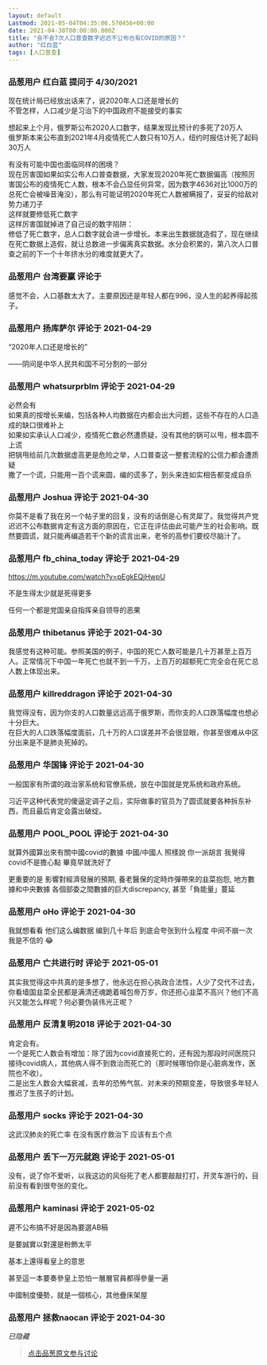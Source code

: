 ```yaml
---
layout: default
Lastmod: 2021-05-04T04:35:06.570456+00:00
date: 2021-04-30T00:00:00.000Z
title: "会不会7次人口普查数字迟迟不公布也有COVID的原因？"
author: "红白蓝"
tags: [人口普查]
---
```



### 品葱用户 **红白蓝** 提问于 4/30/2021
    
现在统计局已经放出话来了，说2020年人口还是增长的  
不管怎样，人口减少是习治下的中国政府不能接受的事实  
  
想起来上个月，俄罗斯公布2020人口数字，结果发现比预计的多死了20万人  
俄罗斯本来公布直到2021年4月疫情死亡人数只有10万人，纽约时报估计死了起码30万人  
  
有没有可能中国也面临同样的困境？  
现在厉害国如果如实公布人口普查数据，大家发现2020年死亡数据偏高（按照厉害国公布的疫情死亡人数，根本不会凸显任何异常，因为数字4636对比1000万的总死亡会被噪音淹没），那么有可能证明2020年死亡人数被瞒报了，妥妥的给敌对势力递刀子  
这样就要修低死亡数字  
这样厉害国就掉进了自己设的数字陷阱：  
修低了死亡数字，总人口数字就会进一步增长。本来出生数据就造假了，现在继续在死亡数据上造假，就让总数进一步偏离真实数据。水分会积累的，第八次人口普查之前的下一个十年挤水分的难度就更大了。
    
                

### 品葱用户 **台湾要赢** 评论于 
        
感觉不会，人口基数太大了。主要原因还是年轻人都在996，没人生的起养得起孩子。
        
                

### 品葱用户 **扬库萨尔** 评论于 2021-04-29
        
“2020年人口还是增长的”  
  
——阴间是中华人民共和国不可分割的一部分
        
                

### 品葱用户 **whatsurprblm** 评论于 2021-04-29
        
必然会有  
如果真的按增长来编，包括各种人均数据在内都会出大问题，这些不存在的人口造成的缺口很难补上  
如果如实承认人口减少，疫情死亡数必然遭质疑，没有其他的锅可以甩，根本圆不上谎  
把锅甩给前几次数据虚高更是危险之举，人口普查这一整套流程的公信力都会遭质疑  
撒了一个谎，只能用一百个谎来圆，编的谎多了，到头来连如实相告都变成自杀
        
                

### 品葱用户 **Joshua** 评论于 2021-04-30
        
你莫不是看了我在另一个帖子里的回复，没有的话倒是心有灵犀了。我觉得共产党迟迟不公布数据肯定有这方面的原因在，它正在评估由此可能产生的社会影响。既然要圆谎，就只能再编造若干个新的谎言出来，老爷的高参们要绞尽脑汁了。
        
                

### 品葱用户 **fb_china_today** 评论于 2021-04-29
        
https://m.youtube.com/watch?v=pEgkEQjHwpU  
  
不是生得太少就是死得更多  
  
任何一个都是党国亲自指挥亲自领导的恶果
        
                

### 品葱用户 **thibetanus** 评论于 2021-04-30
        
我感觉有这种可能。参照美国的例子，中国的死亡人数可能是几十万甚至上百万人。正常情况下中国一年死亡也就不到一千万，上百万的超额死亡完全会在死亡总人数上体现出来。
        
                

### 品葱用户 **killreddragon** 评论于 2021-04-30
        
我觉得没有，因为你支的人口数量远远高于俄罗斯，而你支的人口跌落幅度也想必十分巨大。  
在巨大的人口跌落幅度面前，几十万的人口误差并不会很显眼，你甚至很难从中区分出来是不是肺炎死掉的。
        
                

### 品葱用户 **华国锋** 评论于 2021-04-30
        
一般国家有所谓的政治家系统和官僚系统，放在中国就是党系统和政府系统。  
  
习近平这种代表党的傻逼定调子之后，实际做事的官员为了圆谎就要各种拆东补西，而且最后肯定会露出破绽。
        
                

### 品葱用户 **POOL_POOL** 评论于 2021-04-30
        
就算外國算出來有關中國covid的數據 中國/中國人 照樣說 你一派胡言 我覺得covid不是擔心點 畢竟早就洗好了  
  
更重要的是 影響對經濟發展的預期, 養老醫保的定時炸彈帶來的韭菜抱怨, 地方數據和中央數據 各個部委之間數據的巨大discrepancy, 甚至「負能量」蔓延
        
                

### 品葱用户 **oHo** 评论于 2021-04-30
        
我就想看看 他们这么编数据 编到几十年后 到底会夸张到什么程度 中间不崩一次 我是不信的 😂
        
                

### 品葱用户 **亡共进行时** 评论于 2021-05-01
        
其实我觉得这中共真的是多想了，他永远在担心执政合法性，人少了交代不过去，你看墙国韭菜全民都是满清还魂跪着喊包帝万岁，你还担心韭菜不高兴？他们不高兴又能怎么样呢？何必要伪装伟光正呢？
        
                

### 品葱用户 **反清复明2018** 评论于 2021-04-30
        
肯定会有。  
一个是死亡人数会有增加：除了因为covid直接死亡的，还有因为那段时间医院只接待covid病人，其他病人得不到救治而死亡的（那时候哪怕你是心脏病发作，医院也不收）。  
二是出生人数会大幅衰减，去年的恐怖气氛、对未来的预期变差，导致很多年轻人推迟了生孩子的计划。
        
                

### 品葱用户 **socks** 评论于 2021-04-30
        
这武汉肺炎的死亡率 在没有医疗救治下 应该有五个点
        
                

### 品葱用户 **丢下一万元就跑** 评论于 2021-05-01
        
没有，说了你不爱听，以我这边的风俗死了老人都要敲敲打打，开灵车游行的，目前没有看到很夸张的变化。
        
                

### 品葱用户 **kaminasi** 评论于 2021-05-02
        
遲不公布搞不好是因為要選AB稿  
  
是要誠實以對還是粉飾太平  
  
基本上還得看皇上的意思  
  
甚至這一本要奏參皇上恐怕一層層官員都得參量一遍  
  
中國制度優勢，就是一個核心，其他疊床架屋
        
                

### 品葱用户 **拯救naocan** 评论于 2021-04-30
        
_已隐藏_
        
                





> [点击品葱原文参与讨论](https://pincong.rocks/question/38439)

